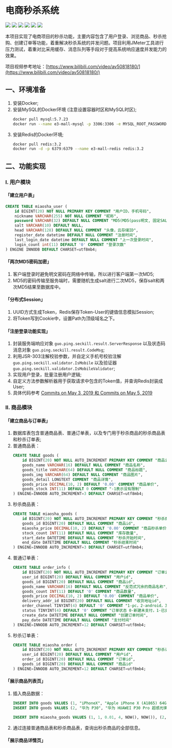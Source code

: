 # 电商秒杀系统

![](https://img.shields.io/badge/Java-1.8-blue.svg) ![](https://img.shields.io/badge/Spring&nbsp;Boot-2.1.3&nbsp;Release-blue.svg) ![](https://img.shields.io/badge/Redis-3.2-blue.svg) ![](https://img.shields.io/badge/MySQL-5.7.23-blue.svg) ![](https://img.shields.io/badge/Druid-1.1.10-blue.svg) ![](https://img.shields.io/badge/Thymeleaf-3.0.11-blue.svg)

本项目实现了电商项目的秒杀功能，主要内容包含了用户登录、浏览商品、秒杀抢购、创建订单等功能，着重解决秒杀系统的并发问题。项目利用JMeter工具进行压力测试，着重对比采用缓存、消息队列等手段对于提高系统响应速度并发能力的效果。

项目视频参考地址：[https://www.bilibili.com/video/av50818180/](https://www.bilibili.com/video/av50818180/)

## 一、环境准备
1. 安装Docker;
2. 安装MySQL的Docker环境 (注意设置容器时区和MySQL时区);
    ```bash
    docker pull mysql:5.7.23
    docker run --name e3-mall-mysql -p 3306:3306 -e MYSQL_ROOT_PASSWORD=1234 -e TZ=Asia/Shanghai -d mysql:5.7.23 --character-set-server=utf8mb4 --collation-server=utf8mb4_unicode_ci --default-time_zone='+8:00'
    ```
3. 安装Redis的Docker环境;
    ```bash
    docker pull redis:3.2
    docker run -d -p 6379:6379 --name e3-mall-redis redis:3.2
    ```

## 二、功能实现
### I. 用户模块

#### 「建立用户表」

```sql
CREATE TABLE miaosha_user (
    id BIGINT(20) NOT NULL PRIMARY KEY COMMENT "用户ID，手机号码",
    nickname VARCHAR(255) NOT NULL COMMENT "昵称",
    password VARCHAR(32) DEFAULT NULL COMMENT "MD5(MD5(pass明文, 固定SALT), 随机SALT)",
    salt VARCHAR(10) DEFAULT NULL,
    head VARCHAR(128) DEFAULT NULL COMMENT "头像，云存储ID",
    register_date datetime DEFAULT NULL COMMENT "注册时间",
    last_login_date datetime DEFAULT NULL COMMENT "上一次登录时间",
    login_count int(11) DEFAULT '0' COMMENT "登录次数"
) ENGINE INNODB DEFAULT CHARSET=utf8mb4;
```

#### 「两次MD5密码加密」
1. 客户端登录时避免明文密码在网络中传输，所以进行客户端第一次MD5;
2. MD5的密码传输至服务端时，需要随机生成salt进行二次MD5，保存salt和两次MD5结果至数据库中。

#### 「分布式Session」
1. UUID方式生成Token，Redis保存Token-User的键值信息模拟Session;
2. 将Token写到Cookie中，设置Path为顶级域名之下。

#### 「注册登录功能实现」
1. 封装服务端响应对象 `guo.ping.seckill.result.ServerResponse` 以及状态码消息对象 `guo.ping.seckill.result.CodeMsg`;
2. 利用JSR-303注解校验参数，并自定义手机号校验注解 `guo.ping.seckill.validator.IsMobile` 以及验证器 `guo.ping.seckill.validator.IsMobileValidator`;
3. 实现用户登录，批量注册用户逻辑;
4. 自定义方法参数解析器用于获取请求中包含的Token值，并查询Redis封装成User;
5. 具体代码参考 [<u>Commits on May 3, 2019</u> 和 <u>Commits on May 5, 2019</u>](https://github.com/MrSorrow/seckill/commits/master)


### II. 商品模块

#### 「建立商品与订单表」
1. 数据库表包含普通商品表、普通订单表，以及专门用于秒杀商品的秒杀商品表和秒杀订单表;
2. 普通商品表：
    ```sql
    CREATE TABLE goods (
        id BIGINT(20) NOT NULL AUTO_INCREMENT PRIMARY KEY COMMENT "商品id",
        goods_name VARCHAR(16) DEFAULT NULL COMMENT "商品名称",
        goods_title VARCHAR(64) DEFAULT NULL COMMENT "商品标题",
        goods_img VARCHAR(64) DEFAULT NULL COMMENT "商品图片",
        goods_detail LONGTEXT COMMENT "商品详情",
        goods_price DECIMAL(10, 2) DEFAULT '0.00' COMMENT "商品单价",
        goods_stock INT(11) DEFAULT 0 COMMENT "-1表示没有限制"	
    ) ENGINE=INNODB AUTO_INCREMENT=3 DEFAULT CHARSET=utf8mb4;
   ```
3. 秒杀商品表：
    ```sql
    CREATE TABLE miaosha_goods (
        id BIGINT(20) NOT NULL AUTO_INCREMENT PRIMARY KEY COMMENT "秒杀商品id",
        goods_id BIGINT(20) DEFAULT NULL COMMENT "商品id",
        miaosha_price DECIMAL(10, 2) DEFAULT '0.00' COMMENT "商品秒杀单价",
        stock_count INT(11) DEFAULT NULL COMMENT "库存数量",
        start_date DATETIME DEFAULT NULL COMMENT "秒杀开始时间",
        end_date DATETIME DEFAULT NULL COMMENT "秒杀结束时间"
    ) ENGINE=INNODB AUTO_INCREMENT=3 DEFAULT CHARSET=utf8mb4;
    ```
4. 普通订单表：
    ```sql
    CREATE TABLE order_info (
        id BIGINT(20) NOT NULL AUTO_INCREMENT PRIMARY KEY COMMENT "订单id",
        user_id BIGINT(20) DEFAULT NULL COMMENT "用户id",
        goods_id BIGINT(20) DEFAULT NULL COMMENT "商品id",
        goods_name VARCHAR(16) DEFAULT NULL COMMENT "反范式冗余的商品名称",
        goods_count INT(11) DEFAULT '0' COMMENT "商品数量",
        goods_price DECIMAL(10, 2) DEFAULT '0.00' COMMENT "商品单价",
        delivery_addr_id BIGINT(20) DEFAULT NULL COMMENT "收货地址id",
        order_channel TINYINT(4) DEFAULT '0' COMMENT "1-pc，2-android，3-ios",
        status TINYINT(4) DEFAULT '0' COMMENT "订单状态 0-新建未支付，1-已支付，2-已发货，3-已收货，4-已退款，5-已完成",
        create_date DATETIME DEFAULT NULL COMMENT "创建订单时间",
        pay_date DATETIME DEFAULT NULL COMMENT "支付时间"
    ) ENGINE=INNODB AUTO_INCREMENT=12 DEFAULT CHARSET=utf8mb4;
    ```
5. 秒杀订单表：
    ```sql
    CREATE TABLE miaosha_order (
        id BIGINT(20) NOT NULL AUTO_INCREMENT PRIMARY KEY COMMENT "秒杀订单id",
        user_id BIGINT(20) DEFAULT NULL COMMENT "用户id",
        order_id BIGINT(20) DEFAULT NULL COMMENT "订单id",
        goods_id BIGINT(20) DEFAULT NULL COMMENT "商品id"
    ) ENGINE=INNODB AUTO_INCREMENT=12 DEFAULT CHARSET=utf8mb4;
    ```

#### 「展示商品列表页」
1. 插入商品数据：
    ```sql
    INSERT INTO goods VALUES (1, "iPhoneX", "Apple iPhone X (A1865) 64GB 深空灰色 移动联通电信4G手机", "/img/iphonex.png", "Apple iPhone X (A1865) 64GB 深空灰色 移动联通电信4G手机【五月特惠】大屏性价比iPhone7Plus4199元，iPhone8低至3499元，iPhoneXR低至4799元！更多特价、优惠券，点此查看！选移动，享大流量，不换号购机！", 5999, 100);
    INSERT INTO goods VALUES (2, "华为 P30", "华为 HUAWEI P30 Pro 超感光徕卡四摄10倍混合变焦麒麟980芯片屏内指纹", "/img/p30.png", "华为 HUAWEI P30 Pro 超感光徕卡四摄10倍混合变焦麒麟980芯片屏内指纹 8GB+256GB极光色全网通版双4G手机！", 5988, 55);   
 
    INSERT INTO miaosha_goods VALUES (1, 1, 0.01, 4, NOW(), NOW()), (2, 2, 0.01, 9, NOW(), NOW());
    ```
2. 通过连接普通商品表和秒杀商品表，查询出秒杀商品的全部信息。

#### 「展示商品详情页」
